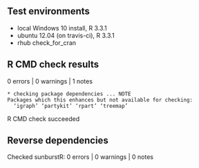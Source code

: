 
## Test environments
* local Windows 10 install, R 3.3.1
* ubuntu 12.04 (on travis-ci), R 3.3.1
* rhub check_for_cran

## R CMD check results

0 errors | 0 warnings | 1 notes

```
* checking package dependencies ... NOTE
Packages which this enhances but not available for checking:
  ‘igraph’ ‘partykit’ ‘rpart’ ‘treemap’
```

R CMD check succeeded

## Reverse dependencies

Checked sunburstR: 0 errors | 0 warnings | 0 notes


